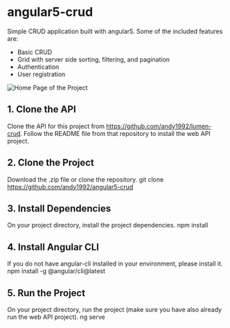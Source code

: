 # angular5-crud
Simple CRUD application built with angular5. Some of the included features are:
-    Basic CRUD
-    Grid with server side sorting, filtering, and pagination
-    Authentication
-    User registration

![Home Page of the Project](http://i66.tinypic.com/2a8m1li.png)

## 1. Clone the API
Clone the API for this project from https://github.com/andy1992/lumen-crud. Follow the README file from that repository to install the web API project.

## 2. Clone the Project
Download the .zip file or clone the repository.
    git clone https://github.com/andy1992/angular5-crud
    
## 3. Install Dependencies
On your project directory, install the project dependencies.
    npm install
    
## 4. Install Angular CLI
If you do not have angular-cli installed in your environment, please install it.
    npm install -g @angular/cli@latest
    
## 5. Run the Project
On your project directory, run the project (make sure you have also already run the web API project).
    ng serve
